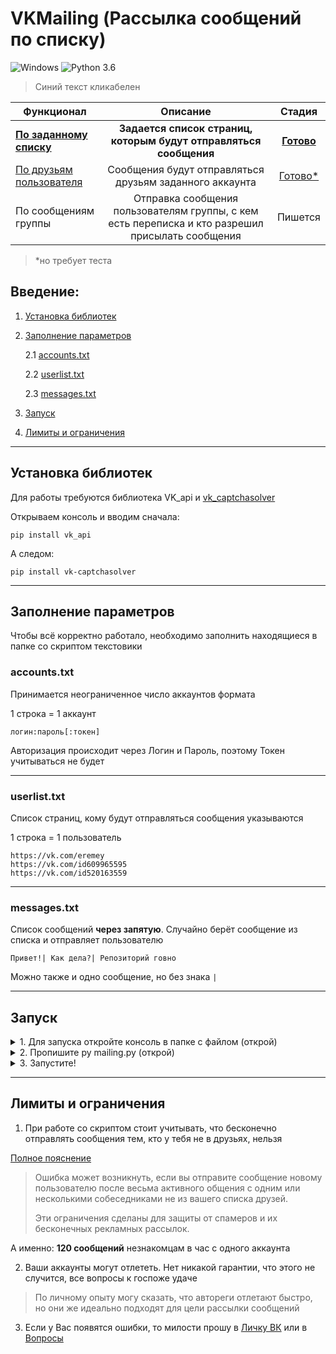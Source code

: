 # VKMailing (Рассылка сообщений по списку)
![Windows](https://img.shields.io/badge/os-windows-blue)
![Python 3.6](https://img.shields.io/badge/python-3.6+-blue)
> Синий текст кликабелен

 Функционал | Описание | Стадия |
|----------------|:---------:|:---------:
| [**По заданному списку**](https://github.com/eremeyko/VKMailing/tree/To-List) | **Задается список страниц, которым будут отправляться сообщения** | [**Готово**](https://github.com/eremeyko/VKMailing/tree/To-List)
| [По друзьям пользователя](https://github.com/eremeyko/VKMailing/tree/To-Friends) | Сообщения будут отправляться друзьям заданного аккаунта | [Готово*](https://github.com/eremeyko/VKMailing/tree/To-Friends)
| По сообщениям группы | Отправка сообщения пользователям группы, с кем есть переписка и кто разрешил присылать сообщения | Пишется

> *но требует теста

## Введение: 
1. [Установка библиотек](https://github.com/eremeyko/VKMailing#%D0%A3%D1%81%D1%82%D0%B0%D0%BD%D0%BE%D0%B2%D0%BA%D0%B0-%D0%B1%D0%B8%D0%B1%D0%BB%D0%B8%D0%BE%D1%82%D0%B5%D0%BA)
2. [Заполнение параметров](https://github.com/eremeyko/VKMailing#%D0%97%D0%B0%D0%BF%D0%BE%D0%BB%D0%BD%D0%B5%D0%BD%D0%B8%D0%B5-%D0%BF%D0%B0%D1%80%D0%B0%D0%BC%D0%B5%D1%82%D1%80%D0%BE%D0%B2)

    2.1 [accounts.txt](https://github.com/eremeyko/VKMailing#accountstxt)

    2.2 [userlist.txt](https://github.com/eremeyko/VKMailing#userlisttxt)

    2.3 [messages.txt](https://github.com/eremeyko/VKMailing#messagestxt)

3. [Запуск](https://github.com/eremeyko/VKMailing#%D0%97%D0%B0%D0%BF%D1%83%D1%81%D0%BA)

4. [Лимиты и ограничения](https://github.com/eremeyko/VKMailing#%D0%9B%D0%B8%D0%BC%D0%B8%D1%82%D1%8B-%D0%B8-%D0%BE%D0%B3%D1%80%D0%B0%D0%BD%D0%B8%D1%87%D0%B5%D0%BD%D0%B8%D1%8F)
____
## Установка библиотек
Для работы требуются библиотека VK_api и [vk_captchasolver](https://github.com/DedInc/vk_captchasolver)

Открываем консоль и вводим сначала:
```
pip install vk_api
```

А следом:
```
pip install vk-captchasolver
```
____
## Заполнение параметров
Чтобы всё корректно работало, необходимо заполнить находящиеся в папке со скриптом текстовики

### accounts.txt
Принимается неограниченное число аккаунтов формата

1 строка = 1 аккаунт
```
логин:пароль[:токен]
```
Авторизация происходит через Логин и Пароль, поэтому Токен учитываться не будет
____
### userlist.txt
Список страниц, кому будут отправляться сообщения указываются

1 строка = 1 пользователь
```
https://vk.com/eremey
https://vk.com/id609965595
https://vk.com/id520163559
```
____
### messages.txt
Список сообщений __через запятую__. Случайно берёт сообщение из списка и отправляет пользователю

```
Привет!| Как дела?| Репозиторий говно
```

Можно также и одно сообщение, но без знака `|`
____
## Запуск
<details>
<summary>1. Для запуска откройте консоль в папке с файлом (открой)</summary>
<img src="https://i.imgur.com/bu5qQne.png">
</details>

<details>
<summary>2. Пропишите py mailing.py (открой)</summary>
<img src="https://i.imgur.com/lNaIpQk.png">
</details>

<details>
<summary>3. Запустите!</summary>
<pre>
    <kbd>Enter</kbd> нажми...
</pre> 
</details>

____
## Лимиты и ограничения
1. При работе со скриптом стоит учитывать, что бесконечно отправлять сообщения тем, кто у тебя не в друзьях, нельзя

[Полное пояснение](https://vk.com/faq18582)
>Ошибка может возникнуть, если вы отправите сообщение новому пользователю после весьма активного общения с одним или несколькими собеседниками не из вашего списка друзей.
> 
>Эти ограничения сделаны для защиты от спамеров и их бесконечных рекламных рассылок.

А именно: __120 сообщений__ незнакомцам в час с одного аккаунта 

2. Ваши аккаунты могут отлететь. Нет никакой гарантии, что этого не случится, все вопросы к госпоже удаче
> По личному опыту могу сказать, что автореги отлетают быстро, но они же идеально подходят для цели рассылки сообщений

3. Если у Вас появятся ошибки, то милости прошу в [Личку ВК](https://vk.me/eremey) или в [Вопросы](https://github.com/eremeyko/VKMailing/issues)
